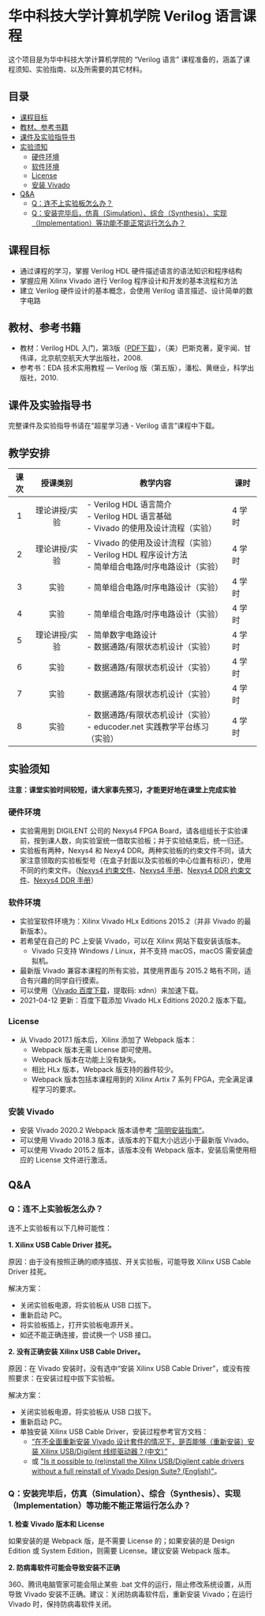 # 华中科技大学计算机学院 Verilog 语言课程

这个项目是为华中科技大学计算机学院的 “Verilog 语言” 课程准备的，涵盖了课程须知、实验指南、以及所需要的其它材料。

## 目录

- [课程目标](#课程目标)
- [教材、参考书籍](#教材参考书籍)
- [课件及实验指导书](#课件及实验指导书)
- [实验须知](#实验须知)
  + [硬件环境](#硬件环境)
  + [软件环境](#软件环境)
  + [License](#License)
  + [安装 Vivado](#安装Vivado)
- [Q&A](#QA)
  + [Q：连不上实验板怎么办？](#Q连不上实验板怎么办)
  + [Q：安装完毕后，仿真（Simulation）、综合（Synthesis）、实现（Implementation）等功能不能正常运行怎么办？](#Q：安装完毕后，仿真（Simulation）、综合（Synthesis）、实现（Implementation）等功能不能正常运行怎么办？)



## 课程目标

- 通过课程的学习，掌握 Verilog HDL 硬件描述语言的语法知识和程序结构
- 掌握应用 Xilinx Vivado 进行 Verilog 程序设计和开发的基本流程和方法
- 建立 Verilog 硬件设计的基本概念，会使用 Verilog 语言描述、设计简单的数字电路



## 教材、参考书籍

- 教材：Verilog HDL 入门，第3版（[PDF下载](./manual/a-verilog-hdl-primer.pdf)），（美）巴斯克著，夏宇闻、甘伟译，北京航空航天大学出版社，2008.
- 参考书：EDA 技术实用教程 — Verilog 版（第五版），潘松、黄继业，科学出版社，2010.



## 课件及实验指导书

完整课件及实验指导书请在“超星学习通 - Verilog 语言”课程中下载。



## 教学安排

| 课次 | 授课类别 | 教学内容 | 课时 |
|:----:|:-------:|---------|------|
| 1 | 理论讲授/实验 | - Verilog HDL 语言简介<br>- Verilog HDL 语言基础<br>- Vivado 的使用及设计流程（实验） | 4 学时 |
| 2 | 理论讲授/实验 | - Vivado 的使用及设计流程（实验）<br>- Verilog HDL 程序设计方法<br>- 简单组合电路/时序电路设计（实验） | 4 学时 |
| 3 | 实验 | - 简单组合电路/时序电路设计（实验） | 4 学时 |
| 4 | 实验 | - 简单组合电路/时序电路设计（实验） | 4 学时 |
| 5 | 理论讲授/实验 | - 简单数字电路设计<br>- 数据通路/有限状态机设计（实验） | 4 学时 |
| 6 | 实验 | - 数据通路/有限状态机设计（实验） | 4 学时 |
| 7 | 实验 | - 数据通路/有限状态机设计（实验） | 4 学时 |
| 8 | 实验 | - 数据通路/有限状态机设计（实验）<br>- educoder.net 实践教学平台练习（实验） | 4 学时 |



## 实验须知

**注意：课堂实验时间较短，请大家事先预习，才能更好地在课堂上完成实验**

### 硬件环境

- 实验需用到 DIGILENT 公司的 Nexys4 FPGA Board，请各组组长于实验课前，按到课人数，向实验室统一借取实验板；并于实验结束后，统一归还。
- 实验板有两种，Nexys4 和 Nexy4 DDR。两种实验板的约束文件不同，请大家注意领取的实验板型号（在盒子封面以及实验板的中心位置有标识），使用不同的约束文件。（[Nexys4 约束文件](./Nexys4/Nexys4_Master.xdc)、[Nexys4 手册](./Nexys4/Nexys4_RM_VB2_Final_5.pdf)、[Nexys4 DDR 约束文件](./Nexys4/Nexys4DDR_Master.xdc)、[Nexys4 DDR 手册](./Nexys4/nexys4ddr_rm.pdf)）

### 软件环境

- 实验室软件环境为：Xilinx Vivado HLx Editions 2015.2（并非 Vivado 的最新版本）。
- 若希望在自己的 PC 上安装 Vivado，可以在 Xilinx 网站下载安装该版本。
  - Vivado 只支持 Windows / Linux，并不支持 macOS，macOS 需安装虚拟机。
- 最新版 Vivado 兼容本课程的所有实验，其使用界面与 2015.2 略有不同，适合有兴趣的同学自行摸索。
- 可以使用（[Vivado 百度下载](https://pan.baidu.com/s/1ZoIvpsieQuQ3IRlmIStG9A)，提取码: xdnn）来加速下载。
- 2021-04-12 更新：百度下载添加 Vivado HLx Editions 2020.2 版本下载。

### License

- 从 Vivado 2017.1 版本后，Xilinx 添加了 Webpack 版本：
  - Webpack 版本无需 License 即可使用。
  - Webpack 版本在功能上没有缺失。
  - 相比 HLx 版本，Webpack 版支持的器件较少。
  - Webpack 版本包括本课程用到的 Xilinx Artix 7 系列 FPGA，完全满足课程学习的要求。

### 安装 Vivado

- 安装 Vivado 2020.2 Webpack 版本请参考 [“简明安装指南”](./install-guide.md)。
- 可以使用 Vivado 2018.3 版本，该版本的下载大小远远小于最新版 Vivado。
- 可以使用 Vivado 2015.2 版本，该版本没有 Webpack 版本，安装后需使用相应的 License 文件进行激活。



## Q&A

### Q：连不上实验板怎么办？

连不上实验板有以下几种可能性：

**1. Xilinx USB Cable Driver 挂死。**

  原因：由于没有按照正确的顺序插拔、开关实验板，可能导致 Xilinx USB Cable Driver 挂死。

  解决方案：

  - 关闭实验板电源，将实验板从 USB 口拔下。
  - 重新启动 PC。
  - 将实验板插上，打开实验板电源开关。
  - 如还不能正确连接，尝试换一个 USB 接口。

**2. 没有正确安装 Xilinx USB Cable Driver。**

  原因：在 Vivado 安装时，没有选中“安装 Xilinx USB Cable Driver”，或没有按照要求：在安装过程中拔下实验板。

  解决方案：

  - 关闭实验板电源，将实验板从 USB 口拔下。
  - 重新启动 PC。
  - 单独安装 Xilinx USB Cable Driver，安装过程参考官方文档：
      - [“在不全面重新安装 Vivado 设计套件的情况下，是否能够（重新安装）安装 Xilinx USB/Digilent 线缆驱动器？(中文）”](https://china.xilinx.com/support/answers/59128.html)
      - 或 [ "Is it possible to (re)install the Xilinx USB/Digilent cable drivers without a full reinstall of Vivado Design Suite? (English)"](https://www.xilinx.com/support/answers/59128.html)。

  ### Q：安装完毕后，仿真（Simulation）、综合（Synthesis）、实现（Implementation）等功能不能正常运行怎么办？

  **1. 检查 Vivado 版本和 License**

  如果安装的是 Webpack 版，是不需要 License 的；如果安装的是 Design Edition 或 System Edition，则需要 License。建议安装 Webpack 版本。

  **2. 防病毒软件可能会导致安装不正确**

  360、腾讯电脑管家可能会阻止某些 .bat 文件的运行，阻止修改系统设置，从而导致 Vivado 安装不正确。建议：关闭防病毒软件后，重新安装 Vivado；在运行 Vivado 时，保持防病毒软件关闭。

